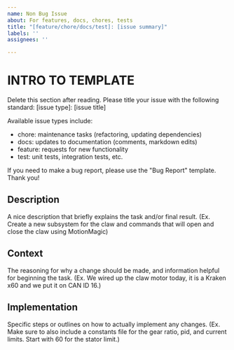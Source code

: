 ```yaml
---
name: Non Bug Issue
about: For features, docs, chores, tests
title: "[feature/chore/docs/test]: [issue summary]"
labels: ''
assignees: ''

---
```


# INTRO TO TEMPLATE
Delete this section after reading. Please title your issue with the following standard:
[issue type]: [issue title]

Available issue types include:
- chore: maintenance tasks (refactoring, updating dependencies)
- docs: updates to documentation (comments, markdown edits)
- feature: requests for new functionality
- test: unit tests, integration tests, etc.

If you need to make a bug report, please use the "Bug Report" template. Thank you!

## Description

A nice description that briefly explains the task and/or final result. (Ex. Create a new subsystem for the claw and commands that will open and close the claw using MotionMagic)

## Context

The reasoning for why a change should be made, and information helpful for beginning the task. (Ex. We wired up the claw motor today, it is a Kraken x60 and we put it on CAN ID 16.)

## Implementation

Specific steps or outlines on how to actually implement any changes. (Ex. Make sure to also include a constants file for the gear ratio, pid, and current limits. Start with 60 for the stator limit.)
